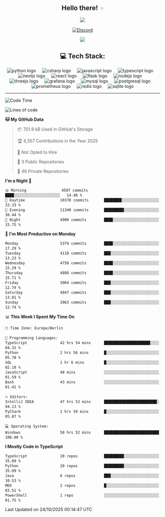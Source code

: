 <div align="center">
  
  ## <strong>Hello there! <img src="https://raw.githubusercontent.com/ginny100/ginny100/main/assets/waving-hand.webp" width="2.5%"></strong><br/>
  <p align="center">
    <a><img src="https://readme-typing-svg.herokuapp.com?color=3DF7E2&size=25&center=true&lines=hi;full+stack+developer;cops.bio+owner;"></a>
  </p>
  
</div>

<div align="center">
  <a href="https://discord.gg/mullencord">
    <img src="https://discord.c99.nl/widget/theme-1/727599616043909190.png" alt="Discord" />
  </a>
    <p align="center">  
      <img src="https://komarev.com/ghpvc/?username=Hunter-Matata">
    </p>
</div>

## <div align="center">💻 Tech Stack:</div>
<div align="center">
  <img src="https://cdn.jsdelivr.net/gh/devicons/devicon/icons/python/python-original.svg" height="40" alt="python logo"  />
  <img width="12" />
  <img src="https://cdn.jsdelivr.net/gh/devicons/devicon/icons/csharp/csharp-original.svg" height="40" alt="csharp logo"  />
  <img width="12" />
  <img src="https://cdn.jsdelivr.net/gh/devicons/devicon/icons/javascript/javascript-original.svg" height="40" alt="javascript logo"  />
  <img width="12" />
  <img src="https://cdn.jsdelivr.net/gh/devicons/devicon/icons/typescript/typescript-original.svg" height="40" alt="typescript logo"  />
  <img width="12" />
  <img src="https://cdn.jsdelivr.net/gh/devicons/devicon/icons/nextjs/nextjs-original.svg" height="40" alt="nextjs logo"  />
  <img width="12" />
  <img src="https://cdn.jsdelivr.net/gh/devicons/devicon/icons/react/react-original.svg" height="40" alt="react logo"  />
  <img width="12" />
  <img src="https://cdn.jsdelivr.net/gh/devicons/devicon/icons/flask/flask-original.svg" height="40" alt="flask logo"  />
  <img width="12" />
  <img src="https://cdn.jsdelivr.net/gh/devicons/devicon/icons/nodejs/nodejs-original.svg" height="40" alt="nodejs logo"  />
  <img width="12" />
  <img src="https://cdn.jsdelivr.net/gh/devicons/devicon/icons/threejs/threejs-original.svg" height="40" alt="threejs logo"  />
  <img width="12" />
  <img src="https://cdn.jsdelivr.net/gh/devicons/devicon/icons/grafana/grafana-original.svg" height="40" alt="grafana logo"  />
  <img width="12" />
  <img src="https://cdn.jsdelivr.net/gh/devicons/devicon/icons/mysql/mysql-original.svg" height="40" alt="mysql logo"  />
  <img width="12" />
  <img src="https://cdn.jsdelivr.net/gh/devicons/devicon/icons/postgresql/postgresql-original.svg" height="40" alt="postgresql logo"  />
  <img width="12" />
  <img src="https://cdn.jsdelivr.net/gh/devicons/devicon/icons/prometheus/prometheus-original.svg" height="40" alt="prometheus logo"  />
  <img width="12" />
  <img src="https://cdn.jsdelivr.net/gh/devicons/devicon/icons/redis/redis-original.svg" height="40" alt="redis logo"  />
  <img width="12" />
  <img src="https://cdn.jsdelivr.net/gh/devicons/devicon/icons/sqlite/sqlite-original.svg" height="40" alt="sqlite logo"  />
</div>

---
<!--START_SECTION:waka-->
![Code Time](http://img.shields.io/badge/Code%20Time-1%2C532%20hrs%2013%20mins-blue)

![Lines of code](https://img.shields.io/badge/From%20Hello%20World%20I%27ve%20Written-4.5%20million%20lines%20of%20code-blue)

**🐱 My GitHub Data** 

> 📦 701.9 kB Used in GitHub's Storage 
 > 
> 🏆 4,357 Contributions in the Year 2025
 > 
> 🚫 Not Opted to Hire
 > 
> 📜 3 Public Repositories 
 > 
> 🔑 46 Private Repositories 
 > 
**I'm a Night 🦉** 

```text
🌞 Morning                4507 commits        ████░░░░░░░░░░░░░░░░░░░░░   14.48 % 
🌆 Daytime                10370 commits       ████████░░░░░░░░░░░░░░░░░   33.33 % 
🌃 Evening                11340 commits       █████████░░░░░░░░░░░░░░░░   36.44 % 
🌙 Night                  4900 commits        ████░░░░░░░░░░░░░░░░░░░░░   15.75 % 
```
📅 **I'm Most Productive on Monday** 

```text
Monday                   5379 commits        ████░░░░░░░░░░░░░░░░░░░░░   17.29 % 
Tuesday                  4118 commits        ███░░░░░░░░░░░░░░░░░░░░░░   13.23 % 
Wednesday                4758 commits        ████░░░░░░░░░░░░░░░░░░░░░   15.29 % 
Thursday                 4888 commits        ████░░░░░░░░░░░░░░░░░░░░░   15.71 % 
Friday                   3964 commits        ███░░░░░░░░░░░░░░░░░░░░░░   12.74 % 
Saturday                 4047 commits        ███░░░░░░░░░░░░░░░░░░░░░░   13.01 % 
Sunday                   3963 commits        ███░░░░░░░░░░░░░░░░░░░░░░   12.74 % 
```


📊 **This Week I Spent My Time On** 

```text
🕑︎ Time Zone: Europe/Berlin

💬 Programming Languages: 
TypeScript               42 hrs 54 mins      █████████████████████░░░░   84.32 % 
Python                   2 hrs 56 mins       █░░░░░░░░░░░░░░░░░░░░░░░░   05.78 % 
SQL                      1 hr 6 mins         █░░░░░░░░░░░░░░░░░░░░░░░░   02.18 % 
JavaScript               48 mins             ░░░░░░░░░░░░░░░░░░░░░░░░░   01.59 % 
Bash                     43 mins             ░░░░░░░░░░░░░░░░░░░░░░░░░   01.42 % 

🔥 Editors: 
IntelliJ IDEA            47 hrs 53 mins      ████████████████████████░   94.13 % 
PyCharm                  2 hrs 59 mins       █░░░░░░░░░░░░░░░░░░░░░░░░   05.87 % 

💻 Operating System: 
Windows                  50 hrs 52 mins      █████████████████████████   100.00 % 
```

**I Mostly Code in TypeScript** 

```text
TypeScript               20 repos            █████████░░░░░░░░░░░░░░░░   35.09 % 
Python                   20 repos            █████████░░░░░░░░░░░░░░░░   35.09 % 
Java                     6 repos             ███░░░░░░░░░░░░░░░░░░░░░░   10.53 % 
MDX                      2 repos             █░░░░░░░░░░░░░░░░░░░░░░░░   03.51 % 
PowerShell               1 repo              ░░░░░░░░░░░░░░░░░░░░░░░░░   01.75 % 
```




 Last Updated on 24/10/2025 00:14:47 UTC
<!--END_SECTION:waka-->

